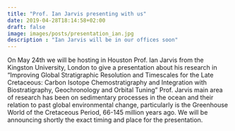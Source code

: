 ```yaml
---
title: "Prof. Ian Jarvis presenting with us"
date: 2019-04-28T18:14:58+02:00
draft: false
image: images/posts/presentation_ian.jpg
description : "Ian Jarvis will be in our offices soon"
---
```


On May 24th we will be hosting in Houston Prof. Ian Jarvis from the Kingston University, London to give a presentation about his research in “Improving Global Stratigraphic Resolution and Timescales for the Late Cretaceous: Carbon Isotope Chemostratigraphy and Integration with Biostratigraphy, Geochronology and Orbital Tuning”
Prof. Jarvis main area of research has been on sedimentary processes in the ocean and their relation to past global environmental change, particularly is the Greenhouse World of the Cretaceous Period, 66-145 million years ago. 
We will be announcing shortly the exact timing and place for the presentation.


